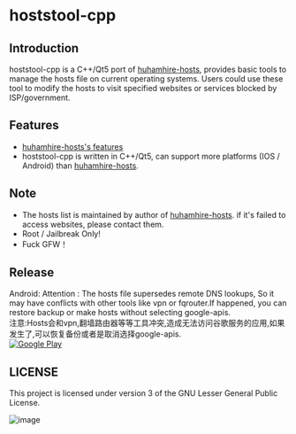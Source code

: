 hoststool-cpp
===============

Introduction
------------

hoststool-cpp is a C++/Qt5 port of  [huhamhire-hosts](https://hosts.huhamhire.com/), provides basic tools to manage the hosts file on current operating systems.
Users could use these tool to modify the hosts to visit specified websites or services blocked by ISP/government. 

Features
--------
- [huhamhire-hosts's features](https://github.com/huhamhire/huhamhire-hosts)
- hoststool-cpp is written in C++/Qt5, can support more platforms (IOS / Android) than [huhamhire-hosts](https://hosts.huhamhire.com/).


Note
----

- The hosts list is maintained by author of [huhamhire-hosts](https://hosts.huhamhire.com/). if it's failed to access websites, please contact them.
- Root / Jailbreak Only!
- Fuck GFW！

Release
-------
Android:
Attention : The hosts file supersedes remote DNS lookups, So it may have conflicts  with other tools like vpn or  fqrouter.If   happened, you can restore backup or make hosts without selecting google-apis.<br>
注意:Hosts会和vpn,翻墙路由器等等工具冲突,造成无法访问谷歌服务的应用,如果发生了,可以恢复备份或者是取消选择google-apis.<br>
[![Google Play](http://developer.android.com/images/brand/en_generic_rgb_wo_45.png)]() 

LICENSE
-------
This project is licensed under version 3 of the GNU Lesser General Public License.

![image](http://wzyy2.github.io/hoststool-cpp/data/Screenshot_2015-02-13-01-05-39.png)